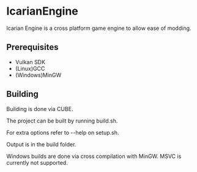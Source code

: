 # IcarianEngine
Icarian Engine is a cross platform game engine to allow ease of modding.

## Prerequisites
* Vulkan SDK
* (Linux)GCC
* (Windows)MinGW

## Building

Building is done via CUBE.

The project can be built by running build.sh.

For extra options refer to --help on setup.sh.

Output is in the build folder.

Windows builds are done via cross compilation with MinGW.
MSVC is currently not supported.